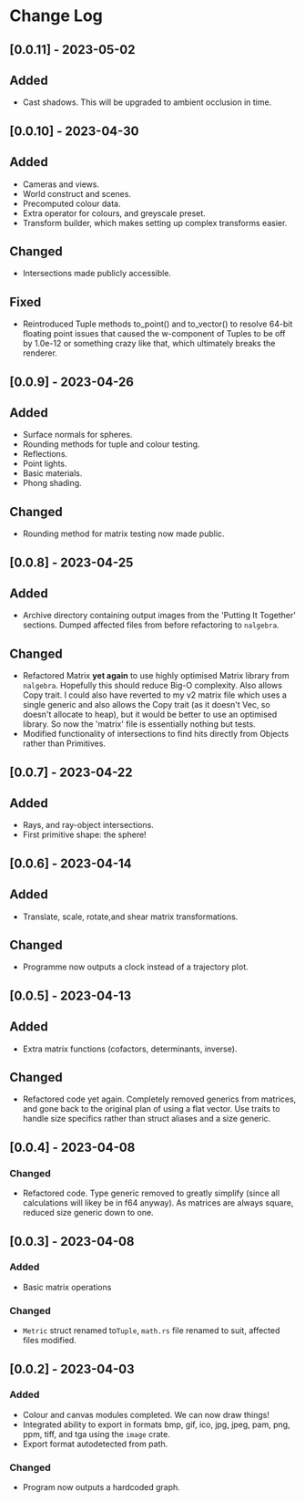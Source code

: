 # Change Log

## [0.0.11] - 2023-05-02

## Added
- Cast shadows. This will be upgraded to ambient occlusion in time.

## [0.0.10] - 2023-04-30

## Added
- Cameras and views.
- World construct and scenes.
- Precomputed colour data.
- Extra operator for colours, and greyscale preset.
- Transform builder, which makes setting up complex transforms easier.

## Changed
- Intersections made publicly accessible.

## Fixed
- Reintroduced Tuple methods to_point() and to_vector() to resolve 64-bit floating point issues that caused the w-component of Tuples to be off by 1.0e-12 or something crazy like that, which ultimately breaks the renderer.

## [0.0.9] - 2023-04-26

## Added
- Surface normals for spheres.
- Rounding methods for tuple and colour testing.
- Reflections.
- Point lights.
- Basic materials.
- Phong shading.

## Changed
- Rounding method for matrix testing now made public.

## [0.0.8] - 2023-04-25

## Added
- Archive directory containing output images from the 'Putting It Together' sections. Dumped affected files from before refactoring to `nalgebra`.

## Changed
- Refactored Matrix **yet again** to use highly optimised Matrix library from `nalgebra`. Hopefully this should reduce Big-O complexity. Also allows Copy trait. I could also have reverted to my v2 matrix file which uses a single generic and also allows the Copy trait (as it doesn't Vec, so doesn't allocate to heap), but it would be better to use an optimised library. So now the 'matrix' file is essentially nothing but tests.
- Modified functionality of intersections to find hits directly from Objects rather than Primitives.

## [0.0.7] - 2023-04-22

## Added
- Rays, and ray-object intersections.
- First primitive shape: the sphere!

## [0.0.6] - 2023-04-14

## Added
- Translate, scale, rotate,and shear matrix transformations.

## Changed
- Programme now outputs a clock instead of a trajectory plot.

## [0.0.5] - 2023-04-13

## Added
- Extra matrix functions (cofactors, determinants, inverse).

## Changed
- Refactored code yet again. Completely removed generics from matrices, and gone back to the original plan of using a flat vector. Use traits to handle size specifics rather than struct aliases and a size generic.

## [0.0.4] - 2023-04-08

### Changed
- Refactored code. Type generic removed to greatly simplify (since all calculations will likey be in f64 anyway). As matrices are always square, reduced size generic down to one.

## [0.0.3] - 2023-04-08

### Added
- Basic matrix operations

### Changed
- `Metric` struct renamed to`Tuple`, `math.rs` file renamed to suit, affected files modified.

## [0.0.2] - 2023-04-03

### Added
- Colour and canvas modules completed. We can now draw things!
- Integrated ability to export in formats bmp, gif, ico, jpg, jpeg, pam, png, ppm, tiff, and tga using the `image` crate.
- Export format autodetected from path.

### Changed
- Program now outputs a hardcoded graph.